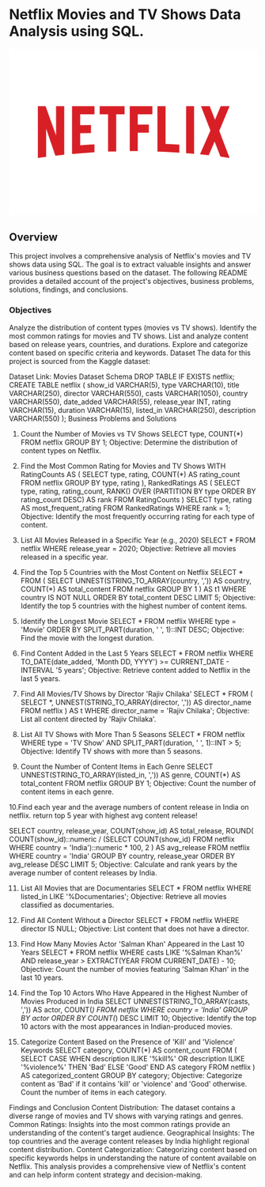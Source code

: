 # Netflix Movies and TV Shows Data Analysis using SQL.

![Netflix_logo](https://github.com/Ajany47/Netflix_Project/blob/7540dd7ad94211f2c51d67c8cb1c7e66952f8209/Netflix-Logo.wine.svg)

## Overview
This project involves a comprehensive analysis of Netflix's movies and TV shows data using SQL. The goal is to extract valuable insights and answer various business questions based on the dataset. The following README provides a detailed account of the project's objectives, business problems, solutions, findings, and conclusions.

### Objectives
Analyze the distribution of content types (movies vs TV shows).
Identify the most common ratings for movies and TV shows.
List and analyze content based on release years, countries, and durations.
Explore and categorize content based on specific criteria and keywords.
Dataset
The data for this project is sourced from the Kaggle dataset:

Dataset Link: Movies Dataset
Schema
DROP TABLE IF EXISTS netflix;
CREATE TABLE netflix
(
    show_id      VARCHAR(5),
    type         VARCHAR(10),
    title        VARCHAR(250),
    director     VARCHAR(550),
    casts        VARCHAR(1050),
    country      VARCHAR(550),
    date_added   VARCHAR(55),
    release_year INT,
    rating       VARCHAR(15),
    duration     VARCHAR(15),
    listed_in    VARCHAR(250),
    description  VARCHAR(550)
);
Business Problems and Solutions
1. Count the Number of Movies vs TV Shows
SELECT 
    type,
    COUNT(*)
FROM netflix
GROUP BY 1;
Objective: Determine the distribution of content types on Netflix.

2. Find the Most Common Rating for Movies and TV Shows
WITH RatingCounts AS (
    SELECT 
        type,
        rating,
        COUNT(*) AS rating_count
    FROM netflix
    GROUP BY type, rating
),
RankedRatings AS (
    SELECT 
        type,
        rating,
        rating_count,
        RANK() OVER (PARTITION BY type ORDER BY rating_count DESC) AS rank
    FROM RatingCounts
)
SELECT 
    type,
    rating AS most_frequent_rating
FROM RankedRatings
WHERE rank = 1;
Objective: Identify the most frequently occurring rating for each type of content.

3. List All Movies Released in a Specific Year (e.g., 2020)
SELECT * 
FROM netflix
WHERE release_year = 2020;
Objective: Retrieve all movies released in a specific year.

4. Find the Top 5 Countries with the Most Content on Netflix
SELECT * 
FROM
(
    SELECT 
        UNNEST(STRING_TO_ARRAY(country, ',')) AS country,
        COUNT(*) AS total_content
    FROM netflix
    GROUP BY 1
) AS t1
WHERE country IS NOT NULL
ORDER BY total_content DESC
LIMIT 5;
Objective: Identify the top 5 countries with the highest number of content items.

5. Identify the Longest Movie
SELECT 
    *
FROM netflix
WHERE type = 'Movie'
ORDER BY SPLIT_PART(duration, ' ', 1)::INT DESC;
Objective: Find the movie with the longest duration.

6. Find Content Added in the Last 5 Years
SELECT *
FROM netflix
WHERE TO_DATE(date_added, 'Month DD, YYYY') >= CURRENT_DATE - INTERVAL '5 years';
Objective: Retrieve content added to Netflix in the last 5 years.

7. Find All Movies/TV Shows by Director 'Rajiv Chilaka'
SELECT *
FROM (
    SELECT 
        *,
        UNNEST(STRING_TO_ARRAY(director, ',')) AS director_name
    FROM netflix
) AS t
WHERE director_name = 'Rajiv Chilaka';
Objective: List all content directed by 'Rajiv Chilaka'.

8. List All TV Shows with More Than 5 Seasons
SELECT *
FROM netflix
WHERE type = 'TV Show'
  AND SPLIT_PART(duration, ' ', 1)::INT > 5;
Objective: Identify TV shows with more than 5 seasons.

9. Count the Number of Content Items in Each Genre
SELECT 
    UNNEST(STRING_TO_ARRAY(listed_in, ',')) AS genre,
    COUNT(*) AS total_content
FROM netflix
GROUP BY 1;
Objective: Count the number of content items in each genre.

10.Find each year and the average numbers of content release in India on netflix.
return top 5 year with highest avg content release!

SELECT 
    country,
    release_year,
    COUNT(show_id) AS total_release,
    ROUND(
        COUNT(show_id)::numeric /
        (SELECT COUNT(show_id) FROM netflix WHERE country = 'India')::numeric * 100, 2
    ) AS avg_release
FROM netflix
WHERE country = 'India'
GROUP BY country, release_year
ORDER BY avg_release DESC
LIMIT 5;
Objective: Calculate and rank years by the average number of content releases by India.

11. List All Movies that are Documentaries
SELECT * 
FROM netflix
WHERE listed_in LIKE '%Documentaries';
Objective: Retrieve all movies classified as documentaries.

12. Find All Content Without a Director
SELECT * 
FROM netflix
WHERE director IS NULL;
Objective: List content that does not have a director.

13. Find How Many Movies Actor 'Salman Khan' Appeared in the Last 10 Years
SELECT * 
FROM netflix
WHERE casts LIKE '%Salman Khan%'
  AND release_year > EXTRACT(YEAR FROM CURRENT_DATE) - 10;
Objective: Count the number of movies featuring 'Salman Khan' in the last 10 years.

14. Find the Top 10 Actors Who Have Appeared in the Highest Number of Movies Produced in India
SELECT 
    UNNEST(STRING_TO_ARRAY(casts, ',')) AS actor,
    COUNT(*)
FROM netflix
WHERE country = 'India'
GROUP BY actor
ORDER BY COUNT(*) DESC
LIMIT 10;
Objective: Identify the top 10 actors with the most appearances in Indian-produced movies.

15. Categorize Content Based on the Presence of 'Kill' and 'Violence' Keywords
SELECT 
    category,
    COUNT(*) AS content_count
FROM (
    SELECT 
        CASE 
            WHEN description ILIKE '%kill%' OR description ILIKE '%violence%' THEN 'Bad'
            ELSE 'Good'
        END AS category
    FROM netflix
) AS categorized_content
GROUP BY category;
Objective: Categorize content as 'Bad' if it contains 'kill' or 'violence' and 'Good' otherwise. Count the number of items in each category.

Findings and Conclusion
Content Distribution: The dataset contains a diverse range of movies and TV shows with varying ratings and genres.
Common Ratings: Insights into the most common ratings provide an understanding of the content's target audience.
Geographical Insights: The top countries and the average content releases by India highlight regional content distribution.
Content Categorization: Categorizing content based on specific keywords helps in understanding the nature of content available on Netflix.
This analysis provides a comprehensive view of Netflix's content and can help inform content strategy and decision-making.
